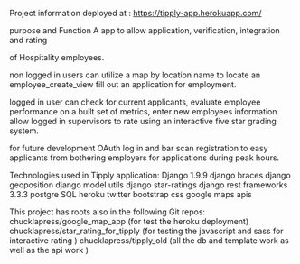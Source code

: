 Project information
 deployed at : https://tipply-app.herokuapp.com/

 purpose and Function
 A app to allow application, verification, integration and rating

of Hospitality employees.

non logged in users can utilize a map by location name to locate an employee_create_view
fill out an application for employment.

logged in user can check for current applicants, evaluate employee performance on a built set of metrics,
enter new employees information.
allow logged in supervisors to rate using an interactive five star grading system.

for future development OAuth log in and bar scan registration to easy applicants from bothering employers for applications during peak hours.

Technologies used in Tipply application:
Django 1.9.9
django braces
django geoposition
django model utils
django star-ratings
django rest frameworks 3.3.3
postgre SQL
heroku
twitter bootstrap css
google maps apis

This project has roots also in the following Git repos:
chucklapress/google_map_app (for test the heroku deployment)
chucklapress/star_rating_for_tipply (for testing the javascript and sass for interactive rating )
chucklapress/tipply_old (all the db and template work as well as the api work )
